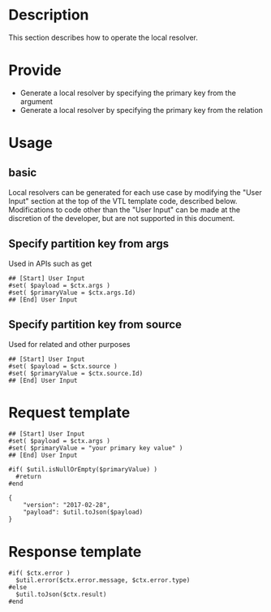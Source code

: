 # Description
This section describes how to operate the local resolver.

# Provide
- Generate a local resolver by specifying the primary key from the argument
- Generate a local resolver by specifying the primary key from the relation

# Usage
## basic
Local resolvers can be generated for each use case by modifying the "User Input" section at the top of the VTL template code, described below.
Modifications to code other than the "User Input" can be made at the discretion of the developer, but are not supported in this document.

## Specify partition key from args
Used in APIs such as get
```velocity
## [Start] User Input
#set( $payload = $ctx.args )
#set( $primaryValue = $ctx.args.Id)
## [End] User Input
```

## Specify partition key from source
Used for related and other purposes
```velocity
## [Start] User Input
#set( $payload = $ctx.source )
#set( $primaryValue = $ctx.source.Id)
## [End] User Input
```

# Request template
```velocity
## [Start] User Input
#set( $payload = $ctx.args )
#set( $primaryValue = "your primary key value" )
## [End] User Input

#if( $util.isNullOrEmpty($primaryValue) )
  #return
#end

{
    "version": "2017-02-28",
    "payload": $util.toJson($payload)
}
```
# Response template
```velocity
#if( $ctx.error )
  $util.error($ctx.error.message, $ctx.error.type)
#else
  $util.toJson($ctx.result)
#end
```
